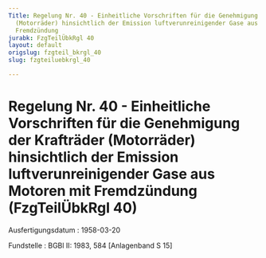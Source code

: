 ```yaml
---
Title: Regelung Nr. 40 - Einheitliche Vorschriften für die Genehmigung der Krafträder
  (Motorräder) hinsichtlich der Emission luftverunreinigender Gase aus Motoren mit
  Fremdzündung
jurabk: FzgTeilÜbkRgl 40
layout: default
origslug: fzgteil_bkrgl_40
slug: fzgteiluebkrgl_40

---
```


# Regelung Nr. 40 - Einheitliche Vorschriften für die Genehmigung der Krafträder (Motorräder) hinsichtlich der Emission luftverunreinigender Gase aus Motoren mit Fremdzündung (FzgTeilÜbkRgl 40)

Ausfertigungsdatum
:   1958-03-20

Fundstelle
:   BGBl II: 1983, 584 [Anlagenband S 15]

